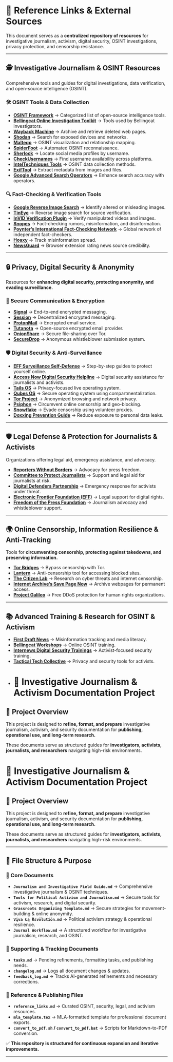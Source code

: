 # 📌 Reference Links & External Sources  

This document serves as a **centralized repository of resources** for investigative journalism, activism, digital security, OSINT investigations, privacy protection, and censorship resistance.  

---
## **🕵️ Investigative Journalism & OSINT Resources**  
Comprehensive tools and guides for digital investigations, data verification, and open-source intelligence (OSINT).  

### **🛠 OSINT Tools & Data Collection**  
- **[OSINT Framework](https://osintframework.com/)** → Categorized list of open-source intelligence tools.  
- **[Bellingcat Online Investigation Toolkit](https://www.bellingcat.com/resources/how-tos/2019/05/03/bellingcats-online-investigation-toolkit-2019/)** → Tools used by Bellingcat investigators.  
- **[Wayback Machine](https://web.archive.org/)** → Archive and retrieve deleted web pages.  
- **[Shodan](https://www.shodan.io/)** → Search for exposed devices and networks.  
- **[Maltego](https://www.maltego.com/)** → OSINT visualization and relationship mapping.  
- **[SpiderFoot](https://www.spiderfoot.net/)** → Automated OSINT reconnaissance.  
- **[Sherlock](https://github.com/sherlock-project/sherlock)** → Locate social media profiles by username.  
- **[CheckUsernames](https://checkusernames.com/)** → Find username availability across platforms.  
- **[IntelTechniques Tools](https://inteltechniques.com/menu.html)** → OSINT data collection methods.  
- **[ExifTool](https://exiftool.org/)** → Extract metadata from images and files.  
- **[Google Advanced Search Operators](https://ahrefs.com/blog/google-advanced-search-operators/)** → Enhance search accuracy with operators.  

### **🔍 Fact-Checking & Verification Tools**  
- **[Google Reverse Image Search](https://images.google.com/)** → Identify altered or misleading images.  
- **[TinEye](https://www.tineye.com/)** → Reverse image search for source verification.  
- **[InVID Verification Plugin](https://www.invid-project.eu/)** → Verify manipulated videos and images.  
- **[Snopes](https://www.snopes.com/)** → Fact-checking rumors, misinformation, and disinformation.  
- **[Poynter’s International Fact-Checking Network](https://www.poynter.org/ifcn/)** → Global network of independent fact-checkers.  
- **[Hoaxy](https://hoaxy.iuni.iu.edu/)** → Track misinformation spread.  
- **[NewsGuard](https://www.newsguardtech.com/)** → Browser extension rating news source credibility.  

---
## **🔒 Privacy, Digital Security & Anonymity**  
Resources for **enhancing digital security, protecting anonymity, and evading surveillance.**  

### **🔑 Secure Communication & Encryption**  
- **[Signal](https://signal.org/)** → End-to-end encrypted messaging.  
- **[Session](https://getsession.org/)** → Decentralized encrypted messaging.  
- **[ProtonMail](https://proton.me/)** → Encrypted email service.  
- **[Tutanota](https://tutanota.com/)** → Open-source encrypted email provider.  
- **[OnionShare](https://onionshare.org/)** → Secure file-sharing over Tor.  
- **[SecureDrop](https://securedrop.org/)** → Anonymous whistleblower submission system.  

### **🛡️ Digital Security & Anti-Surveillance**  
- **[EFF Surveillance Self-Defense](https://ssd.eff.org/)** → Step-by-step guides to protect yourself online.  
- **[Access Now Digital Security Helpline](https://www.accessnow.org/help/)** → Digital security assistance for journalists and activists.  
- **[Tails OS](https://tails.boum.org/)** → Privacy-focused live operating system.  
- **[Qubes OS](https://www.qubes-os.org/)** → Secure operating system using compartmentalization.  
- **[Tor Project](https://www.torproject.org/)** → Anonymized browsing and network privacy.  
- **[Psiphon](https://psiphon.ca/)** → Circumvent online censorship and geo-blocking.  
- **[Snowflake](https://snowflake.torproject.org/)** → Evade censorship using volunteer proxies.  
- **[Doxxing Prevention Guide](https://ssd.eff.org/en/module/what-doxing-and-how-do-you-minimize-risk)** → Reduce exposure to personal data leaks.  

---
## **🛡️ Legal Defense & Protection for Journalists & Activists**  
Organizations offering legal aid, emergency assistance, and advocacy.  

- **[Reporters Without Borders](https://rsf.org/)** → Advocacy for press freedom.  
- **[Committee to Protect Journalists](https://cpj.org/)** → Support and legal aid for journalists at risk.  
- **[Digital Defenders Partnership](https://www.digitaldefenders.org/)** → Emergency response for activists under threat.  
- **[Electronic Frontier Foundation (EFF)](https://www.eff.org/)** → Legal support for digital rights.  
- **[Freedom of the Press Foundation](https://freedom.press/)** → Journalism advocacy and whistleblower support.  

---
## **🌍 Online Censorship, Information Resilience & Anti-Tracking**  
Tools for **circumventing censorship, protecting against takedowns, and preserving information.**  

- **[Tor Bridges](https://bridges.torproject.org/)** → Bypass censorship with Tor.  
- **[Lantern](https://getlantern.org/)** → Anti-censorship tool for accessing blocked sites.  
- **[The Citizen Lab](https://citizenlab.ca/)** → Research on cyber threats and internet censorship.  
- **[Internet Archive’s Save Page Now](https://web.archive.org/save)** → Archive webpages for permanent access.  
- **[Project Galileo](https://www.cloudflare.com/galileo/)** → Free DDoS protection for human rights organizations.  

---
## **📚 Advanced Training & Research for OSINT & Activism**  
- **[First Draft News](https://firstdraftnews.org/)** → Misinformation tracking and media literacy.  
- **[Bellingcat Workshops](https://www.bellingcat.com/resources/2021/11/22/join-our-bellingcat-online-investigations-skills-course/)** → Online OSINT training.  
- **[Internews Digital Security Trainings](https://internews.org/areas-of-expertise/digital-security/)** → Activist-focused security training.  
- **[Tactical Tech Collective](https://tacticaltech.org/)** → Privacy and security tools for activists.  
- # 📝 Investigative Journalism & Activism Documentation Project

## **📖 Project Overview**
This project is designed to **refine, format, and prepare** investigative journalism, activism, and security documentation for **publishing, operational use, and long-term research.**  

These documents serve as structured guides for **investigators, activists, journalists, and researchers** navigating high-risk environments.  
# 📝 Investigative Journalism & Activism Documentation Project

## **📖 Project Overview**
This project is designed to **refine, format, and prepare** investigative journalism, activism, and security documentation for **publishing, operational use, and long-term research.**  

These documents serve as structured guides for **investigators, activists, journalists, and researchers** navigating high-risk environments.  

---

## **📂 File Structure & Purpose**
### **📌 Core Documents**
- **`Journalism and Investigative Field Guide.md`** → Comprehensive investigative journalism & OSINT techniques.  
- **`Tools for Political Activism and Journalism.md`** → Secure tools for activism, research, and digital security.  
- **`Grassroots Organizing Template.md`** → Secure strategies for movement-building & online anonymity.  
- **`Vįva Łą Řɛvölutîön.md`** → Political activism strategy & operational resilience.  
- **`Journal Workflow.md`** → A structured workflow for investigative journalism, research, and OSINT.  

### **📌 Supporting & Tracking Documents**
- **`tasks.md`** → Pending refinements, formatting tasks, and publishing needs.  
- **`changelog.md`** → Logs all document changes & updates.  
- **`feedback_log.md`** → Tracks AI-generated refinements and necessary corrections.  

### **📌 Reference & Publishing Files**
- **`reference_links.md`** → Curated OSINT, security, legal, and activism resources.  
- **`mla_template.tex`** → MLA-formatted template for professional document exports.  
- **`convert_to_pdf.sh` / `convert_to_pdf.bat`** → Scripts for Markdown-to-PDF conversion.  

✅ **This repository is structured for continuous expansion and iterative improvements.**  

---
